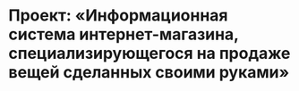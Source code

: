 # Проект: «Информационная система интернет-магазина, специализирующегося на продаже вещей сделанных своими руками»
